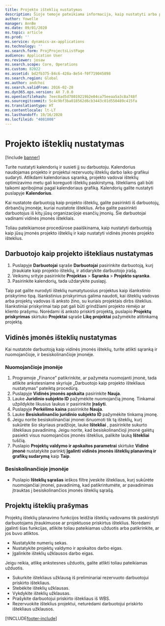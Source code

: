 ```yaml
---
title: Projekto išteklių nustatymas
description: Šioje temoje pateikiama informacija, kaip nustatyti arba prašyti projekto išteklių.
author: Yowelle
manager: AnnBe
ms.date: 09/01/2020
ms.topic: article
ms.prod: ''
ms.service: dynamics-ax-applications
ms.technology: ''
ms.search.form: ProjProjectsListPage
audience: Application User
ms.reviewer: josaw
ms.search.scope: Core, Operations
ms.custom: 82022
ms.assetid: bd2fb375-84c6-428a-8e54-f0f719045898
ms.search.region: Global
ms.author: andchoi
ms.search.validFrom: 2016-02-28
ms.dyn365.ops.version: AX 7.0.0
ms.openlocfilehash: 7eec8ad5d78019219b2e04ca75eeaa5a3c8a748f
ms.sourcegitcommit: 5c4c9bf3ba018562d6cb3443c01d550489c415fa
ms.translationtype: HT
ms.contentlocale: lt-LT
ms.lasthandoff: 10/16/2020
ms.locfileid: "4081008"
---
```

# <a name="set-up-project-resources"></a>Projekto išteklių nustatymas

[!include [banner](../includes/banner.md)]

Turite nustatyti kalendorių ir susieti jį su darbuotoju. Kalendorius naudojamas projekto ir projektui rezervuotų išteklių darbo laiko grafikui sudaryti. Atlikdami kalendoriaus sąranką, projekto vadovai išteklių optimizavimo metu gali koreguoti išteklių paskirstymą. Ištekliams gali būti taikomi apribojimai pagal kalendoriaus grafiką. Kalendorių galite nustatyti puslapyje **Kalendorius**.

Kai nustatote darbuotoją kaip projekto išteklių, galite pasirinkti iš darbuotojų, dirbančių įmonėje, kuriai nustatote išteklius. Arba galite pasirinkti darbuotojus iš kitų jūsų organizacijoje esančių įmonių. Šie darbuotojai vadinami vidinės įmonės ištekliais.

Toliau pateikiamose procedūrose paaiškinama, kaip nustatyti darbuotoją kaip jūsų įmonės projekto išteklių ir kaip nustatyti vidinės įmonės projekto išteklius.

## <a name="set-up-a-worker-as-a-project-resource"></a>Darbuotojo kaip projekto ištekliaus nustatymas

1. Puslapyje **Darbuotojai** sąraše **Darbuotojai** pasirinkite darbuotoją, kurį įtraukiate kaip projekto išteklių, ir atidarykite darbuotojo įrašą.
2. Veiksmų srityje pasirinkite **Projektas** &gt; **Sąranka** &gt; **Projekto sąranka**.
3. Pasirinkite kalendorių, tada uždarykite puslapį.

Taip pat galite nurodyti išteklių numatytuosius projektus kaip išankstinio priskyrimo tipą. Išankstinius priskyrimus galima naudoti, kai išteklių vadovas arba projektų vadovas iš anksto žino, su kuriais projektais dirbs išteklius. Išankstiniai priskyrimai taip pat gali būti grindžiami projekto rėmėjo ar kliento prašymu. Norėdami iš anksto priskirti projektą, puslapio **Projektų priskyrimas** skirtuko **Projektai** sąraše **Likę projektai** pažymėkite atitinkamą projektą.

## <a name="set-up-an-intercompany-resource"></a>Vidinės įmonės išteklių nustatymas

Kai nustatote darbuotoją kaip vidinės įmonės išteklių, turite atlikti sąranką ir nuomojančioje, ir besiskolinančioje įmonėje.

### <a name="in-the-lending-company"></a>Nuomojančioje įmonėje

1. Programoje „Finance” patikrinkite, ar pažymėta nuomojanti įmonė, tada atlikite ankstesniame skyriuje „Darbuotojo kaip projekto ištekliaus nustatymas” pateiktą procedūrą.
2. Puslapyje **Vidinės įmonės apskaita** pasirinkite **Nauja**.
3. Lauke **Juridinio subjekto ID** pažymėkite nuomojančią įmonę. Tinkamai užpildykite likusius laukus ir pasirinkite **Įrašyti**.
4. Puslapyje **Perkėlimo kaina** pasirinkite **Nauja**.
5. Lauke **Besiskolinančio juridinio subjekto ID** pažymėkite tinkamą įmonę.
6. Jeigu norite besiskolinančiai įmonei išnuomoti tik tą išteklių, kurį sukūrėte šio skyriaus pradžioje, lauke **Ištekliai** , pasirinkite sukurto ištekliaus pavadinimą. Jeigu norite, kad besiskolinančioji įmonė galėtų pasiekti visus nuomojančios įmonės išteklius, palikite lauką **Ištekliai** tuščią.
7. Puslapio **Projektų valdymo ir apskaitos parametrai** skirtuke **Vidinė įmonė** nustatykite parinktį **Įgalinti vidinės įmonės išteklių planavimą ir grafikų sudarymą** kaip **Taip**.

### <a name="in-the-borrowing-company"></a>Besiskolinančioje įmonėje

- Puslapio **Išteklių sąrašas** ieškos filtre įveskite ištekliaus, kurį sukūrėte nuomojančiai įmonei, pavadinimą, kad patikrintumėte, ar pavadinimas įtrauktas į besiskolinančios įmonės išteklių sąrašą.

## <a name="request-project-resources"></a>Projektų išteklių prašymas
Projektų išteklių planavimo funkcijos leidžia išteklių vadovams tik paskirstyti darbuotojams įtraukimuose ar projektuose priskirtus išteklius. Norėdami įgalinti šias funkcijas, atlikite toliau pateikiamas užduotis arba patikrinkite, ar jos buvo atliktos.

- Nustatykite numerių sekas.
- Nustatykite projektų valdymo ir apskaitos darbo eigas.
- Įgalinkite išteklių užklausos darbo eigas.

Jeigu reikia, atlikę ankstesnes užduotis, galite atlikti toliau pateikiamas užduotis.

- Sukurkite ištekliaus užklausą iš preliminariai rezervuoto darbuotojui priskirto ištekliaus.
- Stebėkite išteklių užklausas.
- Vykdykite išteklių užklausas.
- Prašykite darbuotojui priskirto ištekliaus iš WBS.
- Rezervuokite išteklius projektui, neturėdami darbuotojui priskirto ištekliaus užklausos.


[!INCLUDE[footer-include](../includes/footer-banner.md)]